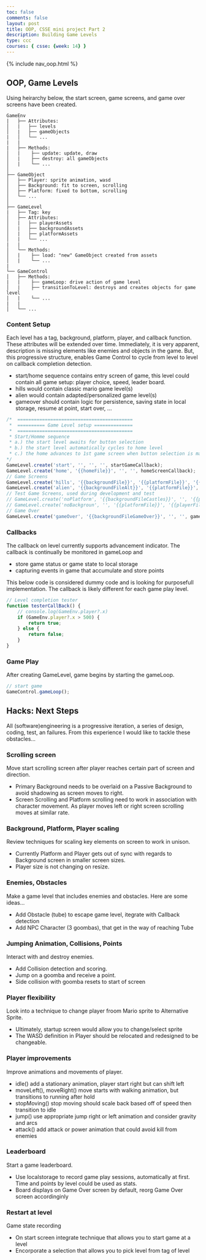 ```yaml
---
toc: false
comments: false
layout: post
title: OOP, CSSE mini project Part 2
description: Building Game Levels
type: ccc
courses: { csse: {week: 14} }
---
```


{% include nav_oop.html %}

## OOP, Game Levels

Using heirarchy below, the start screen, game screens, and game over screens have been created.

```text
GameEnv
|   ├── Attributes:
│   |   ├── levels
│   |   ├── gameObjects
|   │   └── ...
|   |
|   ├── Methods: 
│   |    ├── update: update, draw
│   |    ├── destroy: all gameObjects
│   |    └── ...
│
├── GameObject
│   ├── Player: sprite animation, wasd
│   ├── Background: fit to screen, scrolling 
│   ├── Platform: fixed to bottom, scrolling
│   └── ...
│
├── GameLevel
|   ├── Tag: key
│   ├── Attributes:
│   |   ├── playerAssets
│   |   ├── backgroundAssets
│   |   ├── platformAssets
│   |   └── ...
|   |
│   └── Methods: 
│   |    ├── load: "new" GameObject created from assets
│   |    └── ...
|
└── GameControl
│   ├── Methods: 
|   |    ├── gameLoop: drive action of game level
│   |    ├── transitionToLevel: destroys and creates objects for game level
│   |    └── ...
|   |
│   └── ...
```

### Content Setup

Each level has a tag, background, platform, player, and callback function.  These attributes will be extended over time.  Immediately, it is very apparent, description is missing elements like enemies and objects in the game.  But, this progressive structure, enables Game Control to cycle from level to level on callback completion detection. 

- start/home sequence contains entry screen of game, this level could contain all game setup: player choice, speed, leader board.
- hills would contain classic mario game level(s)
- alien would contain adapted/personalized game level(s)
- gameover should contain logic for persistence, saving state in local storage, resume at point, start over, ...  


```javascript
/*  ==========================================
 *  ========== Game Level setup ==============
 *  ==========================================
 * Start/Homme sequence
 * a.) the start level awaits for button selection
 * b.) the start level automatically cycles to home level
 * c.) the home advances to 1st game screen when button selection is made
*/
GameLevel.create('start', '', '', '', startGameCallback);
GameLevel.create('home', '{{homeFile}}', '', '', homeScreenCallback);
// Game Screens
GameLevel.create('hills', '{{backgroundFile}}', '{{platformFile}}', '{{playerFile}}', testerCallBack);
GameLevel.create('alien', '{{backgroundFileAlt}}', '{{platformFile}}', '{{playerFile}}', testerCallBack);
// Test Game Screens, used during development and test
// GameLevel.create('noPlatform', '{{backgroundFileCastles}}', '', '{{playerFile}}', testerCallBack);
// GameLevel.create('noBackgroun', '', '{{platformFile}}', '{{playerFile}}', testerCallBack);
// Game Over
GameLevel.create('gameOver', '{{backgroundFileGameOver}}', '', '', gameOverCallBack);
```

### Callbacks

The callback on level currently supports advancement indicator.  The callback is continually be monitored in gameLoop and 

- store game status or game state to local storage
- capturing events in game that accumulate and store points


This below code is considered dummy code and is looking for purposefull implementation.  The callback is likely different for each game play level.

```javascript
// Level completion tester
function testerCallBack() {
    // console.log(GameEnv.player?.x)
    if (GameEnv.player?.x > 500) {
        return true;
    } else {
        return false;
    }
}
```

### Game Play

After creating GameLevel, game begins by starting the gameLoop.

```javascript
// start game
GameControl.gameLoop();
```

## Hacks: Next Steps

All (software)engineering is a progressive iteration, a series of design, coding, test, an failures.  From this experience I would like to tackle these obstacles...

### Scrolling screen
Move start scrolling screen after player reaches certain part of screen and direction.  

- Primary Background needs to be overlaid on a Passive Background to avoid shadowing as screen moves to right.
- Screen Scrolling and Platform scrolling need to work in association with character movement.  As player moves left or right screen scrolling moves at similar rate. 

### Background, Platform, Player scaling
Review techniques for scaling key elements on screen to work in unison. 

- Currently Platform and Player gets out of sync with regards to Background screen in smaller screen sizes.
- Player size is not changing on resize.

### Enemies, Obstacles
Make a game level that includes enemies and obstacles.  Here are some ideas...

- Add Obstacle (tube) to escape game level, itegrate with Callback detection
- Add NPC Character (3 goombas), that get in the way of reaching Tube 

### Jumping Animation, Collisions, Points
Interact with and destroy enemies.

- Add Collision detection and scoring.  
- Jump on a goomba and receive a point.  
- Side collision with goomba resets to start of screen

### Player flexibility
Look into a technique to change player froom Mario sprite to Alternative Sprite.

- Ultimately, startup screen would allow you to change/select sprite
- The WASD definition in Player should be relocated and redesigned to be changeable.

### Player improvements
Improve animations and movements of player.  

- idle() add a stationary animation, player start right but can shift left
- moveLeft(), moveRight() move starts with walking animation, but transitions to running after hold
- stopMoving() stop moving should scale back based off of speed then transition to idle
- jump() use appropriate jump right or left animation and consider gravity and arcs
- attack() add attack or power animation that could avoid kill from enemies

### Leaderboard
Start a game leaderboard.  

- Use localstorage to record game play sessions, automatically at first. Time and points by level could be used as stats.
- Board displays on Game Over screen by default, reorg Game Over screen accordinginly

### Restart at level
Game state recording

- On start screen integrate technique that allows you to start game at a level
- Encorporate a selection that allows you to pick level from tag of level